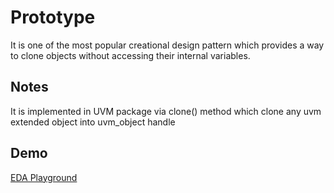 # Prototype

It is one of the most popular creational design pattern which provides a way to clone objects without accessing their internal variables.

## Notes

It is implemented in UVM package via clone() method which clone any uvm extended object into uvm_object handle

## Demo

[EDA Playground](https://edaplayground.com/x/kdP6)